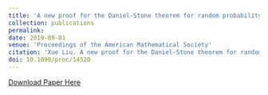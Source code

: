 ```yaml
---
title: 'A new proof for the Daniel-Stone theorem for random probability measures'
collection: publications
permalink: 
date: 2019-09-01
venue: 'Proceedings of the American Mathematical Society'
citation: 'Xue Liu. A new proof for the Daniel-Stone theorem for random probability measures, Proceedings of the American Mathematical Society, 147(2019), no.9, 3887-3895. DOI:10.1090/proc/14520.'
doi: 10.1090/proc/14520
---
```

[Download Paper Here](https://www.ams.org/journals/proc/2019-147-09/S0002-9939-2019-14520-2/)